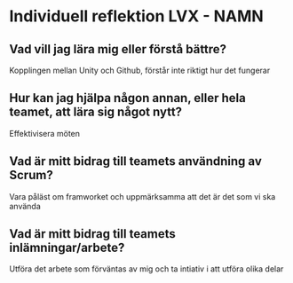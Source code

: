 # Individuell reflektion LVX - NAMN
## Vad vill jag lära mig eller förstå bättre?
Kopplingen mellan Unity och Github, förstår inte riktigt hur det fungerar
## Hur kan jag hjälpa någon annan, eller hela teamet, att lära sig något nytt?
Effektivisera möten
## Vad är mitt bidrag till teamets användning av Scrum?
Vara påläst om framworket och uppmärksamma att det är det som vi ska använda
## Vad är mitt bidrag till teamets inlämningar/arbete?
Utföra det arbete som förväntas av mig och ta intiativ i att utföra olika delar
